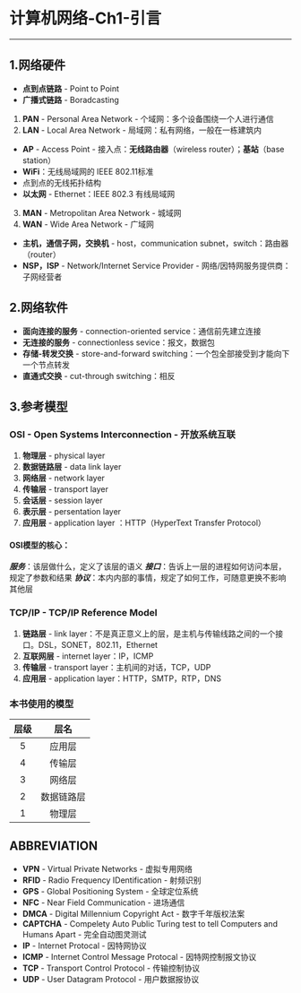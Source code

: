 # 计算机网络-Ch1-引言

---

## 1.网络硬件
- **点到点链路** - Point to Point
- **广播式链路** - Boradcasting

1. **PAN** - Personal Area Network - 个域网：多个设备围绕一个人进行通信
2. **LAN** - Local Area Network - 局域网：私有网络，一般在一栋建筑内
  - **AP** - Access Point - 接入点：**无线路由器**（wireless router）；**基站**（base station）
  - **WiFi**：无线局域网的 IEEE 802.11标准
  - 点到点的无线拓扑结构
  - **以太网** - Ethernet：IEEE 802.3 有线局域网
3. **MAN** - Metropolitan Area Network - 城域网
4. **WAN** - Wide Area Network - 广域网
  - **主机，通信子网，交换机** - host，communication subnet，switch：路由器（router）
  - **NSP，ISP** - Network/Internet Service Provider - 网络/因特网服务提供商：子网经营者
 
## 2.网络软件
- **面向连接的服务** - connection-oriented service：通信前先建立连接
- **无连接的服务** - connectionless sevice：报文，数据包
- **存储-转发交换** - store-and-forward switching：一个包全部接受到才能向下一个节点转发
- **直通式交换** - cut-through switching：相反

## 3.参考模型
### **OSI** - Open Systems Interconnection - 开放系统互联
  1. **物理层** - physical layer
  2. **数据链路层** - data link layer
  3. **网络层** - network layer
  4. **传输层** - transport layer
  5. **会话层** - session layer
  6. **表示层** - persentation layer
  7. **应用层** - application layer ：HTTP（HyperText Transfer Protocol）
  
#### OSI模型的核心：
**_服务_**：该层做什么，定义了该层的语义
**_接口_**：告诉上一层的进程如何访问本层，规定了参数和结果
**_协议_**：本内内部的事情，规定了如何工作，可随意更换不影响其他层
  
### **TCP/IP** - TCP/IP Reference Model
  1. **链路层** - link layer：不是真正意义上的层，是主机与传输线路之间的一个接口。DSL，SONET，802.11，Ethernet
  2. **互联网层** - internet layer：IP，ICMP
  3. **传输层** - transport layer：主机间的对话，TCP，UDP
  4. **应用层** - application layer：HTTP，SMTP，RTP，DNS
  
### **本书使用的模型**

|层级   | 层名  |
| :-----: | :---------: |
| 5     |     应用层     |
| 4     |     传输层     |
| 3     |     网络层     |
| 2     |   数据链路层   |
| 1     |     物理层     |


## ABBREVIATION
- **VPN** - Virtual Private Networks - 虚拟专用网络
- **RFID** - Radio Frequency IDentification - 射频识别
- **GPS** - Global Positioning System - 全球定位系统
- **NFC** - Near Field Communication - 进场通信
- **DMCA** - Digital Millennium Copyright Act - 数字千年版权法案
- **CAPTCHA** - Compelety Auto Public Turing test to tell Computers and Humans Apart - 完全自动图灵测试
- **IP** - Internet Protocal - 因特网协议
- **ICMP** - Internet Control Message Protocal - 因特网控制报文协议
- **TCP** - Transport Control Protocol - 传输控制协议
- **UDP** - User Datagram Protocol - 用户数据报协议








